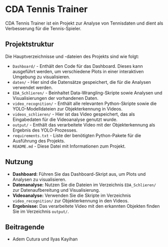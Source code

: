 # CDA Tennis Trainer

CDA Tennis Trainer ist ein Projekt zur Analyse von Tennisdaten und dient als Verbesserung für die Tennis-Spieler.

## Projektstruktur

Die Hauptverzeichnisse und -dateien des Projekts sind wie folgt:

- `Dashboard/` - Enthält den Code für das Dashboard. Dieses kann ausgeführt werden, um verschiedene Plots in einer interaktiven Umgebung zu visualisieren.
- `daten/` - Hier sind die Datensätze gespeichert, die für die Analysen verwendet werden.
- `EDA_Schlieren/` - Beinhaltet Data-Wrangling-Skripte sowie Analysen und Visualisierungen der vorhandenen Daten.
- `video_recognition/` - Enthält alle relevanten Python-Skripte sowie die YOLO-Modelldateien zur Objekterkennung in Videos.
- `videos_schlieren/` - Hier ist das Video gespeichert, das als Eingabedaten für die Videoanalyse genutzt wurde.
- `output/` - Enthält das verarbeitete Video mit der Objekterkennung als Ergebnis des YOLO-Prozesses.
- `requirements.txt` - Liste der benötigten Python-Pakete für die Ausführung des Projekts.
- `README.md` - Diese Datei mit Informationen zum Projekt.


## Nutzung

- **Dashboard:** Führen Sie das Dashboard-Skript aus, um Plots und Analysen zu visualisieren.
- **Datenanalyse:** Nutzen Sie die Dateien im Verzeichnis `EDA_Schlieren/` zur Datenaufbereitung und Visualisierung.
- **Videoanalyse:** Verwenden Sie die Skripte im Verzeichnis `video_recognition/` zur Objekterkennung in den Videos.
- **Ergebnisse:** Das verarbeitete Video mit den erkannten Objekten finden Sie im Verzeichnis `output/`.

## Beitragende

- Adem Cutura und Ilyas Kayihan




